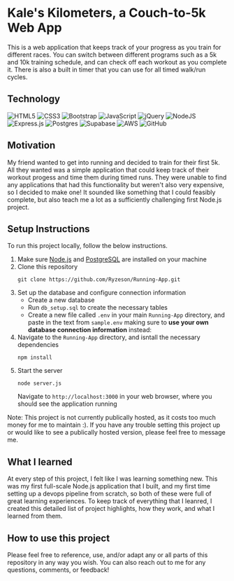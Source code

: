 # Kale's Kilometers, a Couch-to-5k Web App
This is a web application that keeps track of your progress as you train for different races. You can switch between different programs such as a 5k and 10k training schedule, and can check off each workout as you complete it. There is also a built in timer that you can use for all timed walk/run cycles.

## Technology
![HTML5](https://img.shields.io/badge/html5-%23E34F26.svg?style=for-the-badge&logo=html5&logoColor=white)
![CSS3](https://img.shields.io/badge/css3-%231572B6.svg?style=for-the-badge&logo=css3&logoColor=white)
![Bootstrap](https://img.shields.io/badge/bootstrap-%238511FA.svg?style=for-the-badge&logo=bootstrap&logoColor=white)
![JavaScript](https://img.shields.io/badge/javascript-%23323330.svg?style=for-the-badge&logo=javascript&logoColor=%23F7DF1E)
![jQuery](https://img.shields.io/badge/jquery-%230769AD.svg?style=for-the-badge&logo=jquery&logoColor=white)
![NodeJS](https://img.shields.io/badge/node.js-6DA55F?style=for-the-badge&logo=node.js&logoColor=white)
![Express.js](https://img.shields.io/badge/express.js-%23404d59.svg?style=for-the-badge&logo=express&logoColor=%2361DAFB)
![Postgres](https://img.shields.io/badge/postgres-%23316192.svg?style=for-the-badge&logo=postgresql&logoColor=white)
![Supabase](https://img.shields.io/badge/Supabase-3ECF8E?style=for-the-badge&logo=supabase&logoColor=white)
![AWS](https://img.shields.io/badge/AWS-%23FF9900.svg?style=for-the-badge&logo=amazon-aws&logoColor=white)
![GitHub](https://img.shields.io/badge/github-%23121011.svg?style=for-the-badge&logo=github&logoColor=white)

## Motivation
My friend wanted to get into running and decided to train for their first 5k. All they wanted was a simple application that could keep track of their workout progess and time them during timed runs. They were unable to find any applications that had this functionality but weren't also very expensive, so I decided to make one! It sounded like something that I could feasibly complete, but also teach me a lot as a sufficiently challenging first Node.js project.

## Setup Instructions
To run this project locally, follow the below instructions.
1. Make sure [Node.js](#https://nodejs.org/en/download) and [PostgreSQL](#https://www.postgresql.org/download/) are installed on your machine
2. Clone this repository
    ```
    git clone https://github.com/Ryzeson/Running-App.git
    ```
3. Set up the database and configure connection information
    * Create a new database
    * Run `db_setup.sql` to create the necessary tables
    * Create a new file called `.env` in your main `Running-App` directory, and paste in the text from `sample.env` making sure to **use your own database connection information** instead:
4. Navigate to the `Running-App` directory, and isntall the necessary dependencies
    ```
    npm install
    ```
5. Start the server
    ```
    node server.js
    ```
    Navigate to `http://localhost:3000` in your web browser, where you should see the application running


Note: This project is not currently publically hosted, as it costs too much money for me to maintain :). If you have any trouble setting this project up or would like to see a publically hosted version, please feel free to message me.


## What I learned
At every step of this project, I felt like I was learning something new. This was my first full-scale Node.js application that I built, and my first time setting up a devops pipeline from scratch, so both of these were full of great learning experiences. To keep track of everything that I leanred, I created this detailed list of project highlights, how they work, and what I learned from them. 

## How to use this project
Please feel free to reference, use, and/or adapt any or all parts of this repository in any way you wish. You can also reach out to me for any questions, comments, or feedback!

<!-- ## File Structure -->
